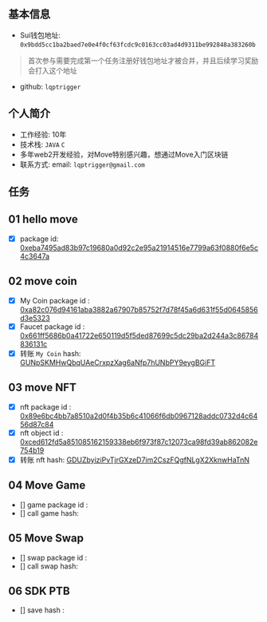 ## 基本信息
- Sui钱包地址: `0x9bdd5cc1ba2baed7e0e4f0cf63fcdc9c0163cc03ad4d9311be992848a383260b`
> 首次参与需要完成第一个任务注册好钱包地址才被合并，并且后续学习奖励会打入这个地址
- github: `lqptrigger`

## 个人简介
- 工作经验: 10年
- 技术栈: `JAVA` `C`
- 多年web2开发经验，对Move特别感兴趣，想通过Move入门区块链
- 联系方式: email: `lqptrigger@gmail.com` 

## 任务

##   01 hello move  
- [x] package id: [0xeba7495ad83b97c19680a0d92c2e95a21914516e7799a63f0880f6e5c4c3647a](https://testnet.suivision.xyz/package/0xeba7495ad83b97c19680a0d92c2e95a21914516e7799a63f0880f6e5c4c3647a?tab=Code)

##   02 move coin
- [x] My Coin package id : [0xa82c076d94161aba3882a67907b85752f7d78f45a6d631f55d0645856d3e5323](https://suivision.xyz/package/0xa82c076d94161aba3882a67907b85752f7d78f45a6d631f55d0645856d3e5323)
- [x] Faucet package id : [0x661ff5686b0a41722e650119d5f5ded87699c5dc29ba2d244a3c86784836131c](https://suivision.xyz/package/0x661ff5686b0a41722e650119d5f5ded87699c5dc29ba2d244a3c86784836131c)
- [x] 转账 `My Coin` hash: [GUNpSKMHwQbqUAeCrxpzXag6aNfp7hUNbPY9eygBGiFT](https://suivision.xyz/txblock/GUNpSKMHwQbqUAeCrxpzXag6aNfp7hUNbPY9eygBGiFT)

##   03 move NFT
- [x] nft package id : [0x89e6bc4bb7a8510a2d0f4b35b6c41066f6db0967128addc0732d4c6456d87c84](https://suivision.xyz/package/0x89e6bc4bb7a8510a2d0f4b35b6c41066f6db0967128addc0732d4c6456d87c84)
- [x] nft object id : [0xced612fd5a851085162159338eb6f973f87c12073ca98fd39ab862082e754b19](https://suivision.xyz/object/0xced612fd5a851085162159338eb6f973f87c12073ca98fd39ab862082e754b19)
- [x] 转账 nft  hash: [GDUZbyiziPvTjrGXzeD7im2CszFQgfNLgX2XknwHaTnN](https://suivision.xyz/txblock/GDUZbyiziPvTjrGXzeD7im2CszFQgfNLgX2XknwHaTnN)

##   04 Move Game
- [] game package id :
- [] call game hash:

##   05 Move Swap
- [] swap package id :
- [] call swap hash:

##   06 SDK PTB
- [] save hash :
